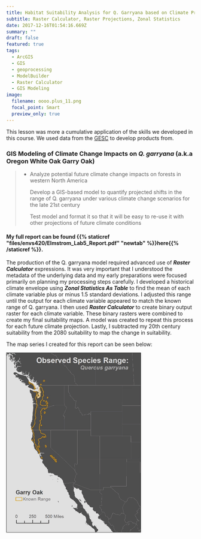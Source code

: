 ```yaml
---
title: Habitat Suitability Analysis for Q. Garryana based on Climate Projections
subtitle: Raster Calculator, Raster Projections, Zonal Statistics
date: 2017-12-16T01:54:16.669Z
summary: ""
draft: false
featured: true
tags:
  - ArcGIS
  - GIS
  - geoprocessing
  - ModelBuilder
  - Raster Calculator
  - GIS Modeling
image:
  filename: oooo.plus_11.png
  focal_point: Smart
  preview_only: true
---
```

This lesson was more a cumulative application of the skills we developed in this course. We used data from the [GESC](https://www.usgs.gov/centers/gecsc/data-tools) to develop products from.

### GIS Modeling of Climate Change Impacts on *Q. garryana* (a.k.a Oregon White Oak Garry Oak)

> * Analyze potential future climate change impacts on forests in western North America
>
>   Develop a GIS-based model to quantify projected shifts in the range of Q. garryana under various climate change scenarios for the late 21st century
>
>   Test model and format it so that it will be easy to re-use it with other projections of future climate conditions

#### My full report can be found {{% staticref "files/envs420/Elmstrom_Lab5_Report.pdf" "newtab" %}}here{{% /staticref %}}.

The production of the Q. garryana model required advanced use of ***Raster Calculator*** expressions. It was very important that I understood the metadata of the underlying data and my early preparations were focused primarily on planning my processing steps carefully. I developed a historical climate envelope using ***Zonal Statistics As Table*** to find the mean of each climate variable plus or minus 1.5 standard deviations. I adjusted this range until the output for each climate variable appeared to match the known range of Q. garryana. I then used ***Raster Calculator***  to create binary output raster for each climate variable. These binary rasters were combined to create my final suitability maps. A model was created to repeat this process for each future climate projection. Lastly, I subtracted my 20th century suitability from the 2080 suitability to map the change in suitability.

The map series I created for this report can be seen below:

![](garryoak.gif)